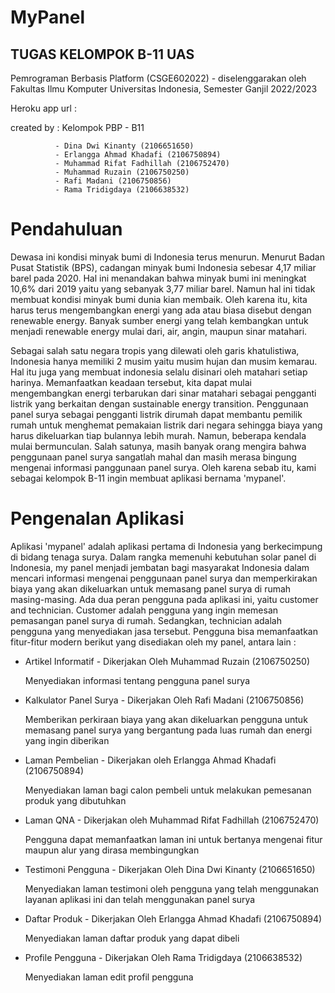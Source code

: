 # MyPanel
## TUGAS KELOMPOK B-11 UAS

Pemrograman Berbasis Platform (CSGE602022) - diselenggarakan oleh Fakultas Ilmu Komputer Universitas Indonesia, Semester Ganjil 2022/2023

Heroku app url : 

created by : Kelompok PBP - B11

              - Dina Dwi Kinanty (2106651650)
              - Erlangga Ahmad Khadafi (2106750894)
              - Muhammad Rifat Fadhillah (2106752470)
              - Muhammad Ruzain (2106750250)
              - Rafi Madani (2106750856)
              - Rama Tridigdaya (2106638532)

# Pendahuluan

Dewasa ini kondisi minyak bumi di Indonesia terus menurun. Menurut Badan Pusat Statistik (BPS), cadangan minyak bumi Indonesia sebesar 4,17 miliar barel pada 2020. Hal ini menandakan bahwa minyak bumi ini meningkat 10,6% dari 2019 yaitu yang sebanyak 3,77 miliar barel. Namun hal ini tidak membuat kondisi minyak bumi dunia kian membaik. Oleh karena itu, kita harus terus mengembangkan energi yang ada atau biasa disebut dengan renewable energy. Banyak sumber energi yang telah kembangkan untuk menjadi renewable energy mulai dari, air, angin, maupun sinar matahari. 

Sebagai salah satu negara tropis yang dilewati oleh garis khatulistiwa, Indonesia hanya memiliki 2 musim yaitu musim hujan dan musim kemarau. Hal itu juga yang membuat indonesia selalu disinari oleh matahari setiap harinya. Memanfaatkan keadaan tersebut, kita dapat mulai mengembangkan energi terbarukan dari sinar matahari sebagai pengganti listrik yang berkaitan dengan sustainable energy transition. Penggunaan panel surya sebagai pengganti listrik dirumah dapat membantu pemilik rumah untuk menghemat pemakaian listrik dari negara sehingga biaya yang harus dikeluarkan tiap bulannya lebih murah. Namun, beberapa kendala mulai bermunculan. Salah satunya, masih banyak orang mengira bahwa penggunaan panel surya sangatlah mahal dan masih merasa bingung mengenai informasi panggunaan panel surya. Oleh karena sebab itu, kami sebagai kelompok B-11 ingin membuat aplikasi bernama 'mypanel'. 

# Pengenalan Aplikasi 

Aplikasi 'mypanel' adalah aplikasi pertama di Indonesia yang berkecimpung di bidang tenaga surya. Dalam rangka memenuhi kebutuhan solar panel di Indonesia, my panel menjadi jembatan bagi masyarakat Indonesia  dalam mencari informasi mengenai penggunaan panel surya dan memperkirakan biaya yang akan dikeluarkan untuk memasang panel surya di rumah masing-masing. Ada dua peran pengguna pada aplikasi ini, yaitu customer and technician. Customer adalah pengguna yang ingin memesan pemasangan panel surya di rumah. Sedangkan, technician adalah pengguna yang menyediakan jasa tersebut. Pengguna bisa memanfaatkan fitur-fitur modern berikut yang disediakan oleh my panel, antara lain :
  - Artikel Informatif - Dikerjakan Oleh Muhammad Ruzain (2106750250)
      
      Menyediakan informasi tentang pengguna panel surya
  - Kalkulator Panel Surya - Dikerjakan Oleh Rafi Madani (2106750856)
      
      Memberikan perkiraan biaya yang akan dikeluarkan pengguna untuk memasang panel surya yang bergantung pada luas rumah dan energi yang ingin diberikan
  - Laman Pembelian - Dikerjakan oleh Erlangga Ahmad Khadafi (2106750894)
      
      Menyediakan laman bagi calon pembeli untuk melakukan pemesanan produk yang dibutuhkan
  - Laman QNA - Dikerjakan oleh Muhammad Rifat Fadhillah (2106752470)
      
      Pengguna dapat memanfaatkan laman ini untuk bertanya mengenai fitur maupun alur yang dirasa membingungkan
  - Testimoni Pengguna - Dikerjakan Oleh Dina Dwi Kinanty (2106651650)
      
      Menyediakan laman testimoni oleh pengguna yang telah menggunakan layanan aplikasi ini dan telah menggunakan panel surya 
  - Daftar Produk    - Dikerjakan Oleh Erlangga Ahmad Khadafi (2106750894)
      
      Menyediakan laman daftar produk yang dapat dibeli 
  - Profile Pengguna - Dikerjakan Oleh Rama Tridigdaya (2106638532)
      
      Menyediakan laman edit profil pengguna

